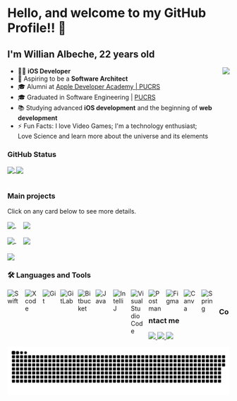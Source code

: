 <!--
**WillianAlbeche/WillianAlbeche** is a ✨ _special_ ✨ repository because its `README.md` (this file) appears on your GitHub profile.

Here are some ideas to get you started:
- 🌱 I’m currently learning ...
- 👯 I’m looking to collaborate on ...
- 🤔 I’m looking for help with ...
- 💬 Ask me about ...
- 📫 How to reach me: ...
- 😄 Pronouns: ...
- ⚡ Fun fact: ...
- 💼 working as an **iOS developer** at [Instituto de Pesquisa Eldorado](https://www.eldorado.org.br/)
-->

# Hello, and welcome to my GitHub Profile!! 👋

## I'm Willian Albeche, 22 years old
 <img align="right" height='230em' src="https://media1.giphy.com/media/qgQUggAC3Pfv687qPC/giphy.gif?cid=ecf05e47xlds00op0l9mro7n0xogllc2hb4jhwq8huikctvk&rid=giphy.gif&ct=g"  />
 


 - 📱🍎 **iOS Developer**
 - 🔭 Aspiring to be a **Software Architect**
 - 🎓 Alumni at [Apple Developer Academy | PUCRS ](https://developeracademy.eldorado.org.br/poa/)
 - 🎓 Graduated in Software Engineering | [PUCRS](https://www.pucrs.br/)
 - 📚 Studying advanced **iOS development** and the beginning of **web development**
 - ⚡️ Fun Facts: I love Video Games; I'm a technology enthusiast; </br> Love Science and learn more about the universe and its elements


### GitHub Status
  <a href="https://github.com/anuraghazra/github-readme-stats">
    <img align="center" height='200em' src="https://github-readme-stats.vercel.app/api?username=willianAlbeche&show_icons=true&theme=radical" />
  </a>
  <a href="https://github.com/anuraghazra/github-readme-stats">
    <img align="center" height='200em' src="https://github-readme-stats.vercel.app/api/top-langs/?username=WillianAlbeche&exclude_repo=QuadTree_PSB,PSB_ASCII-ART&layout=compact&theme=radical" />
  </a>

</br>

#

### Main projects
Click on any card below to see more details.
<div  >
    <a href="https://apps.apple.com/br/app/aurora-app/id1631002666">
        <img align="center" height='120em' src= "https://github.com/WillianAlbeche/WillianAlbeche/assets/26680389/c5493837-f3b2-499c-91b4-4c6f9935b085">
    </a>
  &nbsp; &nbsp; 
    <a href="https://www.ages.pucrs.br/lista-de-projetos-2023-1/vitimas-de-crime/">
        <img align="center" height='120em' src= "https://github.com/WillianAlbeche/WillianAlbeche/assets/26680389/11e23ad9-e69d-487c-85d5-a2c3bd02d55f">
    </a>
</div>
</br>

<div>
    <a  href="https://www.ages.pucrs.br/lista-de-projetos-2023-1/connect-pharmacy/">
        <img align="center" height='120em' src= "https://github.com/WillianAlbeche/WillianAlbeche/assets/26680389/200250d4-970a-4d73-869b-d5db78e544dc">
    </a>
  &nbsp; &nbsp; 
    <a  href="https://github.com/WillianAlbeche/projectClothes.git">
        <img align="center" height='120em' src= "https://github.com/WillianAlbeche/WillianAlbeche/assets/26680389/94f5c172-f991-4773-a58c-28873bb732a2">
    </a>
</div>
</br>

<a  href="https://www.ages.pucrs.br/lista-de-projetos-2020-2/compartilhamento/">
    <img align="center" height='120em' src= "https://github.com/WillianAlbeche/WillianAlbeche/assets/26680389/34f5cccc-d402-4568-bfe4-26da9710c427">
</a>

### 🛠️ Languages and Tools

<div>
	<img align="left" alt="Swift" width="30px" src="https://user-images.githubusercontent.com/25181517/121406389-6267a300-c95e-11eb-8d67-f1e22afe8aea.png" style="padding-right:10px;" />
	<img align="left" alt="Xcode" width="30px" src="https://user-images.githubusercontent.com/25181517/186711578-bf30cb30-40b7-4b45-95a5-bdf837c372e7.png" style="padding-right:10px;" />
	<img align="left" alt="Git" width="30px" src="https://user-images.githubusercontent.com/25181517/192108372-f71d70ac-7ae6-4c0d-8395-51d8870c2ef0.png" style="padding-right:10px;" />
	<img align="left" alt="GitLab" width="30px" src="https://user-images.githubusercontent.com/25181517/192108376-c675d39b-90f6-4073-bde6-5a9291644657.png" style="padding-right:10px;" />
	<img align="left" alt="Bitbucket" width="30px" src="https://user-images.githubusercontent.com/25181517/192108375-268c35e6-ab26-44b2-88bf-e3121a4e5083.png" style="padding-right:10px;" />
	<img align="left" alt="Java" width="30px" src="https://user-images.githubusercontent.com/25181517/117201156-9a724800-adec-11eb-9a9d-3cd0f67da4bc.png" style="padding-right:10px;" />
	<img align="left" alt="IntelliJ" width="30px" src="https://user-images.githubusercontent.com/25181517/192108890-200809d1-439c-4e23-90d3-b090cf9a4eea.png" style="padding-right:10px;" />
	<img align="left" alt="Visual Studio Code" width="30px" src="https://user-images.githubusercontent.com/25181517/192108891-d86b6220-e232-423a-bf5f-90903e6887c3.png" style="padding-right:10px;" />
	<img align="left" alt="Postman" width="30px" src="https://user-images.githubusercontent.com/25181517/192109061-e138ca71-337c-4019-8d42-4792fdaa7128.png" style="padding-right:10px;" />
	<img align="left" alt="Figma" width="30px" src="https://user-images.githubusercontent.com/25181517/189715289-df3ee512-6eca-463f-a0f4-c10d94a06b2f.png" style="padding-right:10px;" />
	<img align="left" alt="Canva" width="30px" src="https://github.com/marwin1991/profile-technology-icons/assets/136815194/02494c7c-de6a-43a6-9293-6369696842ed" style="padding-right:10px;" />
	<img align="left" alt="Spring" width="30px" src="https://user-images.githubusercontent.com/25181517/117201470-f6d56780-adec-11eb-8f7c-e70e376cfd07.png" style="padding-right:10px;" />
</div>

</br>

### Contact me
 <a href="https://www.linkedin.com/in/willian-albeche-87a890144/">
    <img src="https://img.shields.io/badge/linkedin-%230077B5.svg?&style=for-the-badge&logo=linkedin&logoColor=white" />
  </a>
  
  <a href="https://discords.com/bio/p/5386">
    <img src="https://img.shields.io/badge/Discord-7289DA?style=for-the-badge&logo=discord&logoColor=white" />
  </a>
  <a href="mailto:willianalbeche@gmail.com">
    <img src="https://img.shields.io/badge/Gmail-D14836?style=for-the-badge&logo=gmail&logoColor=white" />
  </a>





![Snake animation](https://github.com/WillianAlbeche/WillianAlbeche/blob/output/github-contribution-grid-snake.svg)
